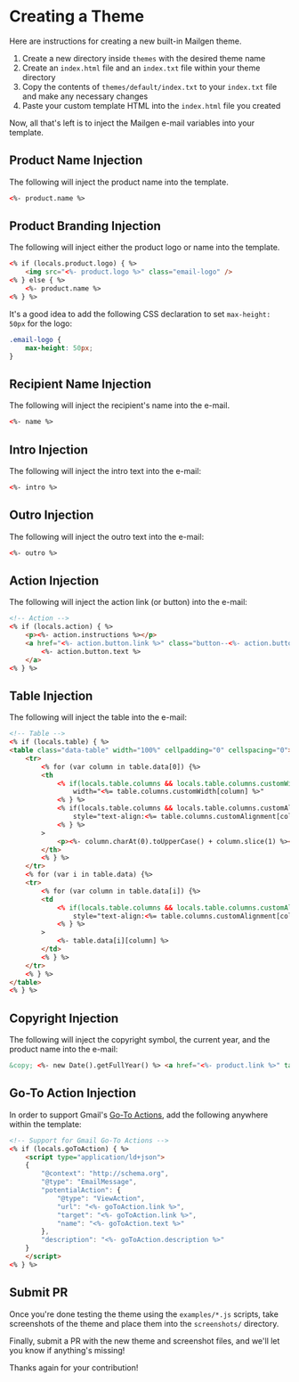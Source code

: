 # Creating a Theme

Here are instructions for creating a new built-in Mailgen theme.

1. Create a new directory inside `themes` with the desired theme name
2. Create an `index.html` file and an `index.txt` file within your theme directory
3. Copy the contents of `themes/default/index.txt` to your `index.txt` file and make any necessary changes
4. Paste your custom template HTML into the `index.html` file you created

Now, all that's left is to inject the Mailgen e-mail variables into your template.

## Product Name Injection

The following will inject the product name into the template.

```html
<%- product.name %>
```

## Product Branding Injection

The following will inject either the product logo or name into the template.

```html
<% if (locals.product.logo) { %>
    <img src="<%- product.logo %>" class="email-logo" />
<% } else { %>
    <%- product.name %>
<% } %>
```

It's a good idea to add the following CSS declaration to set `max-height: 50px` for the logo:

```css
.email-logo {
    max-height: 50px;
}
```

## Recipient Name Injection

The following will inject the recipient's name into the e-mail.

```html
<%- name %>
```

## Intro Injection

The following will inject the intro text into the e-mail:

```html
<%- intro %>
```

## Outro Injection

The following will inject the outro text into the e-mail:

```html
<%- outro %>
```

## Action Injection

The following will inject the action link (or button) into the e-mail:

```html
<!-- Action -->
<% if (locals.action) { %>
    <p><%- action.instructions %></p>
    <a href="<%- action.button.link %>" class="button--<%- action.button.color %>" target="_blank">
        <%- action.button.text %>
    </a>
<% } %>
```

## Table Injection

The following will inject the table into the e-mail:

```html
<!-- Table -->
<% if (locals.table) { %>
<table class="data-table" width="100%" cellpadding="0" cellspacing="0">
    <tr>
        <% for (var column in table.data[0]) {%>
        <th
            <% if(locals.table.columns && locals.table.columns.customWidth && locals.table.columns.customWidth[column]) { %>
                width="<%= table.columns.customWidth[column] %>" 
            <% } %>
            <% if(locals.table.columns && locals.table.columns.customAlignment && locals.table.columns.customAlignment[column]) { %>
                style="text-align:<%= table.columns.customAlignment[column] %>" 
            <% } %>
        >
            <p><%- column.charAt(0).toUpperCase() + column.slice(1) %></p>
        </th>
        <% } %>
    </tr>
    <% for (var i in table.data) {%>
    <tr>
        <% for (var column in table.data[i]) {%>
        <td
            <% if(locals.table.columns && locals.table.columns.customAlignment && locals.table.columns.customAlignment[column]) { %>
                style="text-align:<%= table.columns.customAlignment[column] %>" 
            <% } %>
        >
            <%- table.data[i][column] %>
        </td>
        <% } %>
    </tr>
    <% } %>
</table>
<% } %>
```

## Copyright Injection

The following will inject the copyright symbol, the current year, and the product name into the e-mail:

```html
&copy; <%- new Date().getFullYear() %> <a href="<%- product.link %>" target="_blank"><%- product.name %></a>. All rights reserved.
```

## Go-To Action Injection

In order to support Gmail's [Go-To Actions](https://developers.google.com/gmail/markup/reference/go-to-action), add the following anywhere within the template:

```html
<!-- Support for Gmail Go-To Actions -->
<% if (locals.goToAction) { %>
    <script type="application/ld+json">
    {
        "@context": "http://schema.org",
        "@type": "EmailMessage",
        "potentialAction": {
            "@type": "ViewAction",
            "url": "<%- goToAction.link %>",
            "target": "<%- goToAction.link %>",
            "name": "<%- goToAction.text %>"
        },
        "description": "<%- goToAction.description %>"
    }
    </script>
<% } %>
```

## Submit PR

Once you're done testing the theme using the `examples/*.js` scripts, take screenshots of the theme and place them into the `screenshots/` directory.

Finally, submit a PR with the new theme and screenshot files, and we'll let you know if anything's missing!

Thanks again for your contribution!